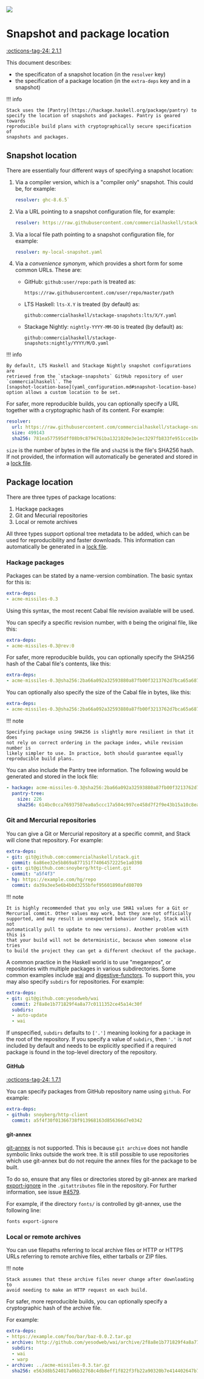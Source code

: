 <div class="hidden-warning"><a href="https://docs.haskellstack.org/"><img src="https://rawgit.com/commercialhaskell/stack/master/doc/img/hidden-warning.svg"></a></div>

# Snapshot and package location

[:octicons-tag-24: 2.1.1](https://github.com/commercialhaskell/stack/releases/tag/v2.1.1)

This document describes:

* the specificaton of a snapshot location (in the `resolver` key)
* the specification of a package location (in the `extra-deps` key and in a
  snapshot)

!!! info

    Stack uses the [Pantry](https://hackage.haskell.org/package/pantry) to
    specify the location of snapshots and packages. Pantry is geared towards
    reproducible build plans with cryptographically secure specification of
    snapshots and packages.

## Snapshot location

There are essentially four different ways of specifying a snapshot location:

1.  Via a compiler version, which is a "compiler only" snapshot. This could be,
    for example:

    ~~~yaml
    resolver: ghc-8.6.5`
    ~~~

2.  Via a URL pointing to a snapshot configuration file, for example:

    ~~~yaml
    resolver: https://raw.githubusercontent.com/commercialhaskell/stackage-snapshots/master/nightly/2018/8/21.yaml`
    ~~~

3.  Via a local file path pointing to a snapshot configuration file, for
    example:

    ~~~yaml
    resolver: my-local-snapshot.yaml
    ~~~

4.  Via a _convenience synonym_, which provides a short form for some common
    URLs. These are:

    * GitHub: `github:user/repo:path` is treated as:

        ~~~text
        https://raw.githubusercontent.com/user/repo/master/path
        ~~~

    * LTS Haskell: `lts-X.Y` is treated (by default) as:

        ~~~text
        github:commercialhaskell/stackage-snapshots:lts/X/Y.yaml
        ~~~

    * Stackage Nightly: `nightly-YYYY-MM-DD` is treated (by default) as:

        ~~~text
        github:commercialhaskell/stackage-snapshots:nightly/YYYY/M/D.yaml
        ~~~

!!! info

    By default, LTS Haskell and Stackage Nightly snapshot configurations are
    retrieved from the `stackage-snapshots` GitHub repository of user
    `commercialhaskell`. The
    [snapshot-location-base](yaml_configuration.md#snapshot-location-base)
    option allows a custom location to be set.

For safer, more reproducible builds, you can optionally specify a URL
together with a cryptographic hash of its content. For example:

~~~yaml
resolver:
  url: https://raw.githubusercontent.com/commercialhaskell/stackage-snapshots/master/lts/12/0.yaml
  size: 499143
  sha256: 781ea577595dff08b9c8794761ba1321020e3e1ec3297fb833fe951cce1bee11
~~~

`size` is the number of bytes in the file and `sha256` is the file's SHA256
hash. If not provided, the information will automatically be generated and
stored in a [lock file](lock_files.md).

## Package location

There are three types of package locations:

1.  Hackage packages
2.  Git and Mecurial repositories
3.  Local or remote archives

All three types support optional tree metadata to be added, which can be used
for reproducibility and faster downloads. This information can automatically be
generated in a [lock file](lock_file.md).

### Hackage packages

Packages can be stated by a name-version combination. The basic syntax for this
is:

~~~yaml
extra-deps:
- acme-missiles-0.3
~~~

Using this syntax, the most recent Cabal file revision available will
be used.

You can specify a specific revision number, with `0` being the original file,
like this:

~~~yaml
extra-deps:
- acme-missiles-0.3@rev:0
~~~

For safer, more reproducible builds, you can optionally specify the SHA256 hash
of the Cabal file's contents, like this:

~~~yaml
extra-deps:
- acme-missiles-0.3@sha256:2ba66a092a32593880a87fb00f3213762d7bca65a687d45965778deb8694c5d1
~~~

You can optionally also specify the size of the Cabal file in bytes, like this:

~~~yaml
extra-deps:
- acme-missiles-0.3@sha256:2ba66a092a32593880a87fb00f3213762d7bca65a687d45965778deb8694c5d1,631
~~~

!!! note

    Specifying package using SHA256 is slightly more resilient in that it does
    not rely on correct ordering in the package index, while revision number is
    likely simpler to use. In practice, both should guarantee equally
    reproducible build plans.

You can also include the Pantry tree information. The following would be
generated and stored in the lock file:

~~~yaml
- hackage: acme-missiles-0.3@sha256:2ba66a092a32593880a87fb00f3213762d7bca65a687d45965778deb8694c5d1,613
  pantry-tree:
    size: 226
    sha256: 614bc0cca76937507ea0a5ccc17a504c997ce458d7f2f9e43b15a10c8eaeb033
~~~

### Git and Mercurial repositories

You can give a Git or Mercurial repository at a specific commit, and Stack will
clone that repository. For example:

~~~yaml
extra-deps:
- git: git@github.com:commercialhaskell/stack.git
  commit: 6a86ee32e5b869a877151f74064572225e1a0398
- git: git@github.com:snoyberg/http-client.git
  commit: "a5f4f3"
- hg: https://example.com/hg/repo
  commit: da39a3ee5e6b4b0d3255bfef95601890afd80709
~~~

!!! note

    It is highly recommended that you only use SHA1 values for a Git or
    Mercurial commit. Other values may work, but they are not officially
    supported, and may result in unexpected behavior (namely, Stack will not
    automatically pull to update to new versions). Another problem with this is
    that your build will not be deterministic, because when someone else tries
    to build the project they can get a different checkout of the package.

A common practice in the Haskell world is to use "megarepos", or repositories
with multiple packages in various subdirectories. Some common examples include
[wai](https://github.com/yesodweb/wai/) and
[digestive-functors](https://github.com/jaspervdj/digestive-functors). To
support this, you may also specify `subdirs` for repositories. For example:

~~~yaml
extra-deps:
- git: git@github.com:yesodweb/wai
  commit: 2f8a8e1b771829f4a8a77c0111352ce45a14c30f
  subdirs:
  - auto-update
  - wai
~~~

If unspecified, `subdirs` defaults to `['.']` meaning looking for a package in
the root of the repository. If you specify a value of `subdirs`, then `'.'` is
_not_ included by default and needs to be explicitly specified if a required
package is found in the top-level directory of the repository.

#### GitHub

[:octicons-tag-24: 1.7.1](https://github.com/commercialhaskell/stack/releases/tag/v1.7.1)

You can specify packages from GitHub repository name using `github`. For
example:

~~~yaml
extra-deps:
- github: snoyberg/http-client
  commit: a5f4f30f01366738f913968163d856366d7e0342
~~~

#### git-annex

[git-annex](https://git-annex.branchable.com) is not supported. This is because
`git archive` does not handle symbolic links outside the work tree. It is still
possible to use repositories which use git-annex but do not require the annex
files for the package to be built.

To do so, ensure that any files or directories stored by git-annex are marked
[export-ignore](https://git-scm.com/docs/git-archive#Documentation/git-archive.txt-export-ignore)
in the `.gitattributes` file in the repository. For further information, see
issue [#4579](https://github.com/commercialhaskell/stack/issues/4579).

For example, if the directory `fonts/` is controlled by git-annex, use the
following line:

~~~gitattributes
fonts export-ignore
~~~

### Local or remote archives

You can use filepaths referring to local archive files or HTTP or HTTPS URLs
referring to remote archive files, either tarballs or ZIP files.

!!! note

    Stack assumes that these archive files never change after downloading to
    avoid needing to make an HTTP request on each build.

For safer, more reproducible builds, you can optionally specify a cryptographic
hash of the archive file.

For example:

~~~yaml
extra-deps:
- https://example.com/foo/bar/baz-0.0.2.tar.gz
- archive: http://github.com/yesodweb/wai/archive/2f8a8e1b771829f4a8a77c0111352ce45a14c30f.zip
  subdirs:
  - wai
  - warp
- archive: ../acme-missiles-0.3.tar.gz
  sha256: e563d8b524017a06b32768c4db8eff1f822f3fb22a90320b7e414402647b735b
~~~
